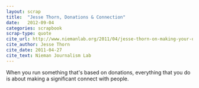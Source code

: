 ```yaml
---
layout: scrap
title:  "Jesse Thorn, Donations & Connection"
date:   2012-09-04
categories: scrapbook
scrap-type: quote
cite_url: http://www.niemanlab.org/2011/04/jesse-thorn-on-making-your-own-thing-in-public-radio-while-still-being-able-to-feed-your-family/
cite_author: Jesse Thorn
cite_date: 2011-04-27
cite_text: Nieman Journalism Lab
---
```


When you run something that's based on donations, everything that you do is about making a significant connect with people.